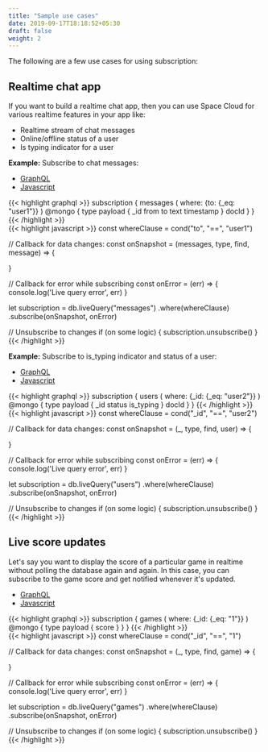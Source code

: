 ```yaml
---
title: "Sample use cases"
date: 2019-09-17T18:18:52+05:30
draft: false
weight: 2
---
```


The following are a few use cases for using subscription:

## Realtime chat app

If you want to build a realtime chat app, then you can use Space Cloud for various realtime features in your app like:

- Realtime stream of chat messages
- Online/offline status of a user
- Is typing indicator for a user

**Example:** Subscribe to chat messages:

<div class="row tabs-wrapper">
  <div class="col s12" style="padding:0">
    <ul class="tabs">
      <li class="tab col s2"><a class="active" href="#chat-messages-graphql">GraphQL</a></li>
      <li class="tab col s2"><a href="#chat-messages-js">Javascript</a></li>
    </ul>
  </div>
  <div id="chat-messages-graphql" class="col s12" style="padding:0">
{{< highlight graphql >}}
subscription {
  messages (
    where: {to: {_eq: "user1"}}
  ) @mongo {
    type
    payload {
      _id
      from
      to
      text 
      timestamp
    }
    docId
  }
}
{{< /highlight >}}   
  </div>
  <div id="chat-messages-js" class="col s12" style="padding:0">
{{< highlight javascript >}}
const whereClause = cond("to", "==", "user1")

// Callback for data changes:
const onSnapshot  = (messages, type, find, message) => {

}

// Callback for error while subscribing
const onError = (err) => {
   console.log('Live query error', err)
}

let subscription = db.liveQuery("messages")
  .where(whereClause)
  .subscribe(onSnapshot, onError)

// Unsubscribe to changes
if (on some logic) {
  subscription.unsubscribe()
}
{{< /highlight >}}  
  </div>
</div>

**Example:** Subscribe to is_typing indicator and status of a user:

<div class="row tabs-wrapper">
  <div class="col s12" style="padding:0">
    <ul class="tabs">
      <li class="tab col s2"><a class="active" href="#is-typing-graphql">GraphQL</a></li>
      <li class="tab col s2"><a href="#is-typing-js">Javascript</a></li>
    </ul>
  </div>
  <div id="is-typing-graphql" class="col s12" style="padding:0">
{{< highlight graphql >}}
subscription {
  users (
    where: {_id: {_eq: "user2"}}
  ) @mongo {
    type
    payload {
      _id
      status
      is_typing
    }
    docId
  }
}
{{< /highlight >}}   
  </div>
  <div id="is-typing-js" class="col s12" style="padding:0">
{{< highlight javascript >}}
const whereClause = cond("_id", "==", "user2")

// Callback for data changes:
const onSnapshot  = (_, type, find, user) => {

}

// Callback for error while subscribing
const onError = (err) => {
   console.log('Live query error', err)
}

let subscription = db.liveQuery("users")
  .where(whereClause)
  .subscribe(onSnapshot, onError)

// Unsubscribe to changes
if (on some logic) {
  subscription.unsubscribe()
}
{{< /highlight >}}  
  </div>  
</div>

## Live score updates

Let's say you want to display the score of a particular game in realtime without polling the database again and again. In this case, you can subscribe to the game score and get notified whenever it's updated.

<div class="row tabs-wrapper">
  <div class="col s12" style="padding:0">
    <ul class="tabs">
      <li class="tab col s2"><a class="active" href="#scores-graphql">GraphQL</a></li>
      <li class="tab col s2"><a href="#scores-js">Javascript</a></li>
    </ul>
  </div>
  <div id="scores-graphql" class="col s12" style="padding:0">
{{< highlight graphql >}}
subscription {
  games (
    where: {_id: {_eq: "1"}}
  ) @mongo {
    type
    payload {
      score
    }
  }
}
{{< /highlight >}}   
  </div>
  <div id="scores-js" class="col s12" style="padding:0">
{{< highlight javascript >}}
const whereClause = cond("_id", "==", "1")

// Callback for data changes:
const onSnapshot  = (_, type, find, game) => {

}

// Callback for error while subscribing
const onError = (err) => {
   console.log('Live query error', err)
}

let subscription = db.liveQuery("games")
  .where(whereClause)
  .subscribe(onSnapshot, onError)

// Unsubscribe to changes
if (on some logic) {
  subscription.unsubscribe()
}
{{< /highlight >}}  
  </div>
</div>